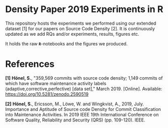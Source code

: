 # Density Paper 2019 Experiments in R
This repository hosts the experiments we performed using our extended dataset [1] for our papers on Source Code Density [2]. It is continuously updated as we add RQs and/or experiments, results, figures etc.

It holds the raw __`R`__-notebooks and the figures we produced.

# References
__[1]__ __Hönel, S.__, "359,569 commits with source code density; 1,149 commits of which have software maintenance activity labels (adaptive,corrective,perfective) [data  set]," March 2019. [Online]. Available: https://doi.org/10.5281/zenodo.2590519

__[2]__ __Hönel, S.__, Ericsson, M., Löwe, W. and Wingkvist, A., 2019, July. Importance and Aptitude of Source code Density for Commit Classification into Maintenance Activities. In 2019 IEEE 19th International Conference on Software Quality, Reliability and Security (QRS) (pp. 109-120). IEEE.
